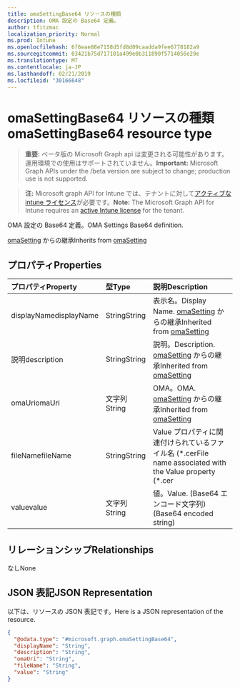 ```yaml
---
title: omaSettingBase64 リソースの種類
description: OMA 設定の Base64 定義。
author: tfitzmac
localization_priority: Normal
ms.prod: Intune
ms.openlocfilehash: 6f6eae88e7158d5fd8d09caadda9fee6778182a9
ms.sourcegitcommit: 03421b75d717101a499e0b311890f5714056e29e
ms.translationtype: MT
ms.contentlocale: ja-JP
ms.lasthandoff: 02/21/2019
ms.locfileid: "30166648"
---
```

# <a name="omasettingbase64-resource-type"></a><span data-ttu-id="bba0b-103">omaSettingBase64 リソースの種類</span><span class="sxs-lookup"><span data-stu-id="bba0b-103">omaSettingBase64 resource type</span></span>

> <span data-ttu-id="bba0b-104">**重要:** ベータ版の Microsoft Graph api は変更される可能性があります。運用環境での使用はサポートされていません。</span><span class="sxs-lookup"><span data-stu-id="bba0b-104">**Important:** Microsoft Graph APIs under the /beta version are subject to change; production use is not supported.</span></span>

> <span data-ttu-id="bba0b-105">**注:** Microsoft graph API for Intune では、テナントに対して[アクティブな intune ライセンス](https://go.microsoft.com/fwlink/?linkid=839381)が必要です。</span><span class="sxs-lookup"><span data-stu-id="bba0b-105">**Note:** The Microsoft Graph API for Intune requires an [active Intune license](https://go.microsoft.com/fwlink/?linkid=839381) for the tenant.</span></span>

<span data-ttu-id="bba0b-106">OMA 設定の Base64 定義。</span><span class="sxs-lookup"><span data-stu-id="bba0b-106">OMA Settings Base64 definition.</span></span>


<span data-ttu-id="bba0b-107">[omaSetting](../resources/intune-deviceconfig-omasetting.md) からの継承</span><span class="sxs-lookup"><span data-stu-id="bba0b-107">Inherits from [omaSetting](../resources/intune-deviceconfig-omasetting.md)</span></span>

## <a name="properties"></a><span data-ttu-id="bba0b-108">プロパティ</span><span class="sxs-lookup"><span data-stu-id="bba0b-108">Properties</span></span>
|<span data-ttu-id="bba0b-109">プロパティ</span><span class="sxs-lookup"><span data-stu-id="bba0b-109">Property</span></span>|<span data-ttu-id="bba0b-110">型</span><span class="sxs-lookup"><span data-stu-id="bba0b-110">Type</span></span>|<span data-ttu-id="bba0b-111">説明</span><span class="sxs-lookup"><span data-stu-id="bba0b-111">Description</span></span>|
|:---|:---|:---|
|<span data-ttu-id="bba0b-112">displayName</span><span class="sxs-lookup"><span data-stu-id="bba0b-112">displayName</span></span>|<span data-ttu-id="bba0b-113">String</span><span class="sxs-lookup"><span data-stu-id="bba0b-113">String</span></span>|<span data-ttu-id="bba0b-114">表示名。</span><span class="sxs-lookup"><span data-stu-id="bba0b-114">Display Name.</span></span> <span data-ttu-id="bba0b-115">[omaSetting](../resources/intune-deviceconfig-omasetting.md) からの継承</span><span class="sxs-lookup"><span data-stu-id="bba0b-115">Inherited from [omaSetting](../resources/intune-deviceconfig-omasetting.md)</span></span>|
|<span data-ttu-id="bba0b-116">説明</span><span class="sxs-lookup"><span data-stu-id="bba0b-116">description</span></span>|<span data-ttu-id="bba0b-117">String</span><span class="sxs-lookup"><span data-stu-id="bba0b-117">String</span></span>|<span data-ttu-id="bba0b-118">説明。</span><span class="sxs-lookup"><span data-stu-id="bba0b-118">Description.</span></span> <span data-ttu-id="bba0b-119">[omaSetting](../resources/intune-deviceconfig-omasetting.md) からの継承</span><span class="sxs-lookup"><span data-stu-id="bba0b-119">Inherited from [omaSetting](../resources/intune-deviceconfig-omasetting.md)</span></span>|
|<span data-ttu-id="bba0b-120">omaUri</span><span class="sxs-lookup"><span data-stu-id="bba0b-120">omaUri</span></span>|<span data-ttu-id="bba0b-121">文字列</span><span class="sxs-lookup"><span data-stu-id="bba0b-121">String</span></span>|<span data-ttu-id="bba0b-122">OMA。</span><span class="sxs-lookup"><span data-stu-id="bba0b-122">OMA.</span></span> <span data-ttu-id="bba0b-123">[omaSetting](../resources/intune-deviceconfig-omasetting.md) からの継承</span><span class="sxs-lookup"><span data-stu-id="bba0b-123">Inherited from [omaSetting](../resources/intune-deviceconfig-omasetting.md)</span></span>|
|<span data-ttu-id="bba0b-124">fileName</span><span class="sxs-lookup"><span data-stu-id="bba0b-124">fileName</span></span>|<span data-ttu-id="bba0b-125">String</span><span class="sxs-lookup"><span data-stu-id="bba0b-125">String</span></span>|<span data-ttu-id="bba0b-126">Value プロパティに関連付けられているファイル名 (\*.cer</span><span class="sxs-lookup"><span data-stu-id="bba0b-126">File name associated with the Value property (\*.cer</span></span> | <span data-ttu-id="bba0b-127">\* .crt</span><span class="sxs-lookup"><span data-stu-id="bba0b-127">\*.crt</span></span> | <span data-ttu-id="bba0b-128">\*. p7b</span><span class="sxs-lookup"><span data-stu-id="bba0b-128">\*.p7b</span></span> | <span data-ttu-id="bba0b-129">\* .bin)。</span><span class="sxs-lookup"><span data-stu-id="bba0b-129">\*.bin).</span></span>|
|<span data-ttu-id="bba0b-130">value</span><span class="sxs-lookup"><span data-stu-id="bba0b-130">value</span></span>|<span data-ttu-id="bba0b-131">文字列</span><span class="sxs-lookup"><span data-stu-id="bba0b-131">String</span></span>|<span data-ttu-id="bba0b-132">値。</span><span class="sxs-lookup"><span data-stu-id="bba0b-132">Value.</span></span> <span data-ttu-id="bba0b-133">(Base64 エンコード文字列)</span><span class="sxs-lookup"><span data-stu-id="bba0b-133">(Base64 encoded string)</span></span>|

## <a name="relationships"></a><span data-ttu-id="bba0b-134">リレーションシップ</span><span class="sxs-lookup"><span data-stu-id="bba0b-134">Relationships</span></span>
<span data-ttu-id="bba0b-135">なし</span><span class="sxs-lookup"><span data-stu-id="bba0b-135">None</span></span>

## <a name="json-representation"></a><span data-ttu-id="bba0b-136">JSON 表記</span><span class="sxs-lookup"><span data-stu-id="bba0b-136">JSON Representation</span></span>
<span data-ttu-id="bba0b-137">以下は、リソースの JSON 表記です。</span><span class="sxs-lookup"><span data-stu-id="bba0b-137">Here is a JSON representation of the resource.</span></span>
<!-- {
  "blockType": "resource",
  "@odata.type": "microsoft.graph.omaSettingBase64"
}
-->
``` json
{
  "@odata.type": "#microsoft.graph.omaSettingBase64",
  "displayName": "String",
  "description": "String",
  "omaUri": "String",
  "fileName": "String",
  "value": "String"
}
```




